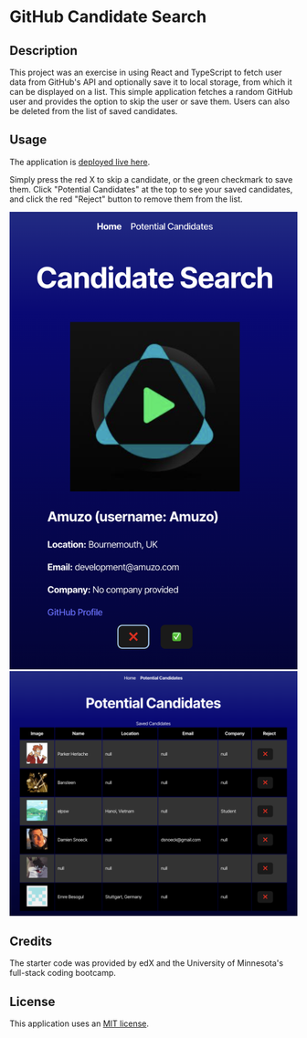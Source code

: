 # GitHub Candidate Search

## Description

This project was an exercise in using React and TypeScript to fetch user data from GitHub's API and optionally save it to local storage, from which it can be displayed on a list. This simple application fetches a random GitHub user and provides the option to skip the user or save them. Users can also be deleted from the list of saved candidates.

## Usage

The application is [deployed live here](https://taupe-tapioca-bac071.netlify.app/).

Simply press the red X to skip a candidate, or the green checkmark to save them. Click "Potential Candidates" at the top to see your saved candidates, and click the red "Reject" button to remove them from the list.

![candidate-search-page](./images/candidate-search.png)
![potential-candidates-page](./images/potential-candidates.png)

## Credits

The starter code was provided by edX and the University of Minnesota's full-stack coding bootcamp.

## License

This application uses an [MIT license](./LICENSE.txt).
